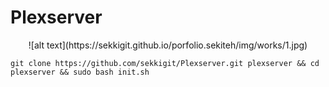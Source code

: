 # Plexserver

<p align="center">
![alt text](https://sekkigit.github.io/porfolio.sekiteh/img/works/1.jpg)
</p>

```
git clone https://github.com/sekkigit/Plexserver.git plexserver && cd plexserver && sudo bash init.sh
```